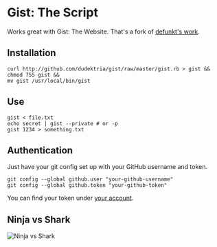 Gist: The Script
================

Works great with Gist: The Website. That's a fork of [defunkt's work][1].

[1]: http://github.com/defunkt/gist

Installation
------------

    curl http://github.com/dudektria/gist/raw/master/gist.rb > gist &&
    chmod 755 gist &&
    mv gist /usr/local/bin/gist

Use
---

    gist < file.txt
    echo secret | gist --private # or -p
    gist 1234 > something.txt


Authentication
--------------

Just have your git config set up with your GitHub username and token.

    git config --global github.user "your-github-username"
    git config --global github.token "your-github-token"

You can find your token under [your account](https://github.com/account).


Ninja vs Shark
--------------

![Ninja vs Shark](http://github.com/defunkt/gist/tree/master%2Fbattle.png?raw=true)
